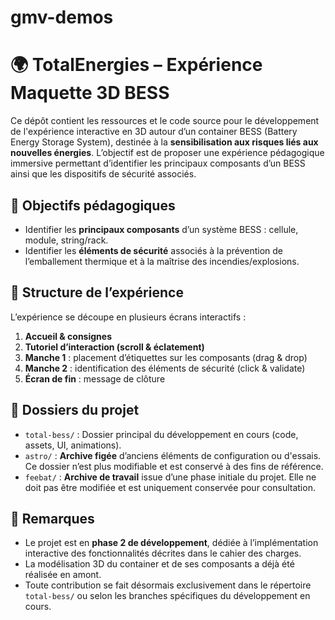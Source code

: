 # gmv-demos

# 🌍 TotalEnergies – Expérience Maquette 3D BESS

Ce dépôt contient les ressources et le code source pour le développement de l'expérience interactive en 3D autour d’un container BESS (Battery Energy Storage System), destinée à la **sensibilisation aux risques liés aux nouvelles énergies**. L’objectif est de proposer une expérience pédagogique immersive permettant d’identifier les principaux composants d’un BESS ainsi que les dispositifs de sécurité associés.

## 🎯 Objectifs pédagogiques

- Identifier les **principaux composants** d’un système BESS : cellule, module, string/rack.
- Identifier les **éléments de sécurité** associés à la prévention de l’emballement thermique et à la maîtrise des incendies/explosions.

## 🧩 Structure de l’expérience

L’expérience se découpe en plusieurs écrans interactifs :

1. **Accueil & consignes**
2. **Tutoriel d’interaction (scroll & éclatement)**
3. **Manche 1** : placement d’étiquettes sur les composants (drag & drop)
4. **Manche 2** : identification des éléments de sécurité (click & validate)
5. **Écran de fin** : message de clôture

## 📂 Dossiers du projet

- `total-bess/` : Dossier principal du développement en cours (code, assets, UI, animations).
- `astro/` : **Archive figée** d’anciens éléments de configuration ou d'essais. Ce dossier n’est plus modifiable et est conservé à des fins de référence.
- `feebat/` : **Archive de travail** issue d’une phase initiale du projet. Elle ne doit pas être modifiée et est uniquement conservée pour consultation.

## 📌 Remarques

- Le projet est en **phase 2 de développement**, dédiée à l’implémentation interactive des fonctionnalités décrites dans le cahier des charges.
- La modélisation 3D du container et de ses composants a déjà été réalisée en amont.
- Toute contribution se fait désormais exclusivement dans le répertoire `total-bess/` ou selon les branches spécifiques du développement en cours.

